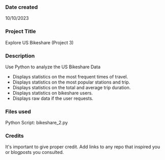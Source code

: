 ### Date created
10/10/2023

### Project Title
Explore US Bikeshare (Project 3)

### Description
Use Python to analyze the US Bikeshare Data

* Displays statistics on the most frequent times of travel.
* Displays statistics on the most popular stations and trip.
* Displays statistics on the total and average trip duration.
* Displays statistics on bikeshare users.
* Displays raw data if the user requests.

### Files used
Python Script: bikeshare_2.py

### Credits
It's important to give proper credit. Add links to any repo that inspired you or blogposts you consulted.